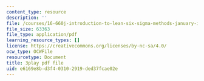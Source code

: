 ```yaml
---
content_type: resource
description: ''
file: /courses/16-660j-introduction-to-lean-six-sigma-methods-january-iap-2012/e6169e8bd3f403102919ded37fcae02e_uDBGHmhAmT8.pdf
file_size: 63363
file_type: application/pdf
learning_resource_types: []
license: https://creativecommons.org/licenses/by-nc-sa/4.0/
ocw_type: OCWFile
resourcetype: Document
title: 3play pdf file
uid: e6169e8b-d3f4-0310-2919-ded37fcae02e
---
```

